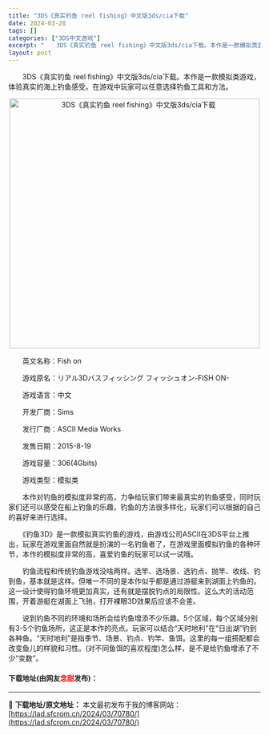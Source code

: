 ```yaml
---
title: "3DS《真实钓鱼 reel fishing》中文版3ds/cia下载"
date: 2024-03-28
tags: []
categories: ["3DS中文游戏"]
excerpt: "　　3DS《真实钓鱼 reel fishing》中文版3ds/cia下载。本作是一款模拟类游戏，体验真实的海上钓鱼感受。在游戏中玩家可以任意选择钓鱼工具和方法。 　　英文名称：Fish on 　　游戏原名：リアル3Dバスフィッシング フィッシュオン-FISH ON- 　　游戏语言：中文 　　开发厂商&hellip;"
layout: post
---
```


 <p>　　3DS《真实钓鱼 reel fishing》中文版3ds/cia下载。本作是一款模拟类游戏，体验真实的海上钓鱼感受。在游戏中玩家可以任意选择钓鱼工具和方法。</p> <p align="center"><img align="" border="0" src="https://lad.sfcrom.cn/wp-content/uploads/2024/03/20240328_660546f769de2.jpg" width="500" alt="3DS《真实钓鱼 reel fishing》中文版3ds/cia下载" /></p> <p>　　英文名称：Fish on</p> <p>　　游戏原名：リアル3Dバスフィッシング フィッシュオン-FISH ON-</p> <p>　　游戏语言：中文</p> <p>　　开发厂商：Sims</p> <p>　　发行厂商：ASCII Media Works</p> <p>　　发售日期：2015-8-19</p> <p>　　游戏容量：306(4Gbits)</p> <p>　　游戏类型：模拟类</p> <p>　　本作对钓鱼的模拟度非常的高，力争给玩家们带来最真实的钓鱼感受，同时玩家们还可以感受在船上钓鱼的乐趣，钓鱼的方法很多样化，玩家们可以根据的自己的喜好来进行选择。</p> <p>　　《钓鱼3D》是一款模拟真实钓鱼的游戏，由游戏公司ASCII在3DS平台上推出，玩家在游戏里面自然就是扮演的一名钓鱼者了，在游戏里面模拟钓鱼的各种环节，本作的模拟度非常的高，喜爱钓鱼的玩家可以试一试哦。</p> <p>　　钓鱼流程和传统钓鱼游戏没啥两样。选竿、选场景、选钓点、抛竿、收线、钓到鱼，基本就是这样。但唯一不同的是本作似乎都是通过游艇来到湖面上钓鱼的。这一设计使得钓鱼环境更加真实，还有就是摆脱钓点的局限性。这么大的活动范围，开着游艇在湖面上飞驰，打开裸眼3D效果后应该不会差。</p> <p>　　说到钓鱼不同的环境和场所会给钓鱼增添不少乐趣。5个区域，每个区域分别有3-5个钓鱼场所，这正是本作的亮点。玩家可以结合&ldquo;天时地利&rdquo;在&ldquo;日出湖&rdquo;钓到各种鱼。&ldquo;天时地利&rdquo;是指季节、场景、钓点、钓竿、鱼饵。这里的每一组搭配都会改变鱼儿的样貌和习性。(对不同鱼饵的喜欢程度)怎么样，是不是给钓鱼增添了不少&ldquo;变数&rdquo;。</p> <p><h4>下载地址(由网友<font color="red">念甜</font>发布)：</h4></p> 

---
📖 **下载地址/原文地址：** 本文最初发布于我的博客网站：[https://lad.sfcrom.cn/2024/03/70780/](https://lad.sfcrom.cn/2024/03/70780/)
